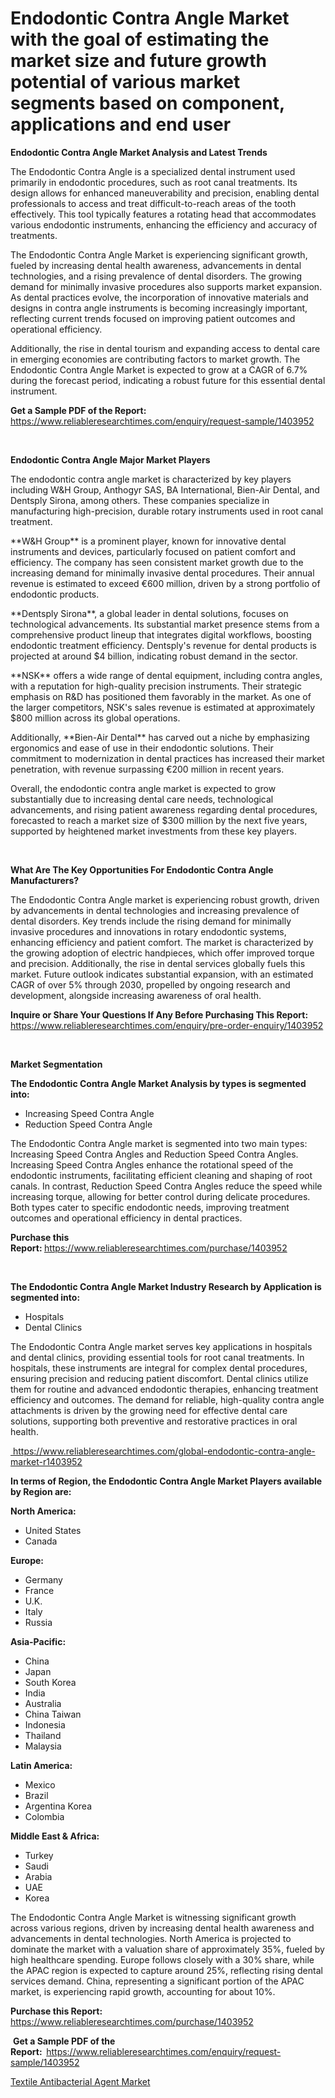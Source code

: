 <p><h1>Endodontic Contra Angle Market with the goal of estimating the market size and future growth potential of various market segments based on component, applications and end user</h1></p><p><strong>Endodontic Contra Angle Market Analysis and Latest Trends</strong></p>
<p><p>The Endodontic Contra Angle is a specialized dental instrument used primarily in endodontic procedures, such as root canal treatments. Its design allows for enhanced maneuverability and precision, enabling dental professionals to access and treat difficult-to-reach areas of the tooth effectively. This tool typically features a rotating head that accommodates various endodontic instruments, enhancing the efficiency and accuracy of treatments.</p><p>The Endodontic Contra Angle Market is experiencing significant growth, fueled by increasing dental health awareness, advancements in dental technologies, and a rising prevalence of dental disorders. The growing demand for minimally invasive procedures also supports market expansion. As dental practices evolve, the incorporation of innovative materials and designs in contra angle instruments is becoming increasingly important, reflecting current trends focused on improving patient outcomes and operational efficiency.</p><p>Additionally, the rise in dental tourism and expanding access to dental care in emerging economies are contributing factors to market growth. The Endodontic Contra Angle Market is expected to grow at a CAGR of 6.7% during the forecast period, indicating a robust future for this essential dental instrument.</p></p>
<p><strong>Get a Sample PDF of the Report:&nbsp;</strong> <a href="https://www.reliableresearchtimes.com/enquiry/request-sample/1403952?utm_campaign=3518&utm_medium=2&utm_source=Github&utm_content=ia&utm_term=28032025&utm_id=endodontic-contra-angle">https://www.reliableresearchtimes.com/enquiry/request-sample/1403952</a></p>
<p>&nbsp;</p>
<p><strong>Endodontic Contra Angle Major Market Players</strong></p>
<p><p>The endodontic contra angle market is characterized by key players including W&H Group, Anthogyr SAS, BA International, Bien-Air Dental, and Dentsply Sirona, among others. These companies specialize in manufacturing high-precision, durable rotary instruments used in root canal treatment.</p><p>**W&H Group** is a prominent player, known for innovative dental instruments and devices, particularly focused on patient comfort and efficiency. The company has seen consistent market growth due to the increasing demand for minimally invasive dental procedures. Their annual revenue is estimated to exceed €600 million, driven by a strong portfolio of endodontic products.</p><p>**Dentsply Sirona**, a global leader in dental solutions, focuses on technological advancements. Its substantial market presence stems from a comprehensive product lineup that integrates digital workflows, boosting endodontic treatment efficiency. Dentsply's revenue for dental products is projected at around $4 billion, indicating robust demand in the sector.</p><p>**NSK** offers a wide range of dental equipment, including contra angles, with a reputation for high-quality precision instruments. Their strategic emphasis on R&D has positioned them favorably in the market. As one of the larger competitors, NSK's sales revenue is estimated at approximately $800 million across its global operations.</p><p>Additionally, **Bien-Air Dental** has carved out a niche by emphasizing ergonomics and ease of use in their endodontic solutions. Their commitment to modernization in dental practices has increased their market penetration, with revenue surpassing €200 million in recent years.</p><p>Overall, the endodontic contra angle market is expected to grow substantially due to increasing dental care needs, technological advancements, and rising patient awareness regarding dental procedures, forecasted to reach a market size of $300 million by the next five years, supported by heightened market investments from these key players.</p></p>
<p>&nbsp;</p>
<p><strong>What Are The Key Opportunities For Endodontic Contra Angle Manufacturers?</strong></p>
<p><p>The Endodontic Contra Angle market is experiencing robust growth, driven by advancements in dental technologies and increasing prevalence of dental disorders. Key trends include the rising demand for minimally invasive procedures and innovations in rotary endodontic systems, enhancing efficiency and patient comfort. The market is characterized by the growing adoption of electric handpieces, which offer improved torque and precision. Additionally, the rise in dental services globally fuels this market. Future outlook indicates substantial expansion, with an estimated CAGR of over 5% through 2030, propelled by ongoing research and development, alongside increasing awareness of oral health.</p></p>
<p><strong>Inquire or Share Your Questions If Any Before Purchasing This Report:</strong> <a href="https://www.reliableresearchtimes.com/enquiry/pre-order-enquiry/1403952?utm_campaign=3518&utm_medium=2&utm_source=Github&utm_content=ia&utm_term=28032025&utm_id=endodontic-contra-angle">https://www.reliableresearchtimes.com/enquiry/pre-order-enquiry/1403952</a></p>
<p>&nbsp;</p>
<p><strong>Market Segmentation</strong></p>
<p><strong>The Endodontic Contra Angle Market Analysis by types is segmented into:</strong></p>
<p><ul><li>Increasing Speed Contra Angle</li><li>Reduction Speed Contra Angle</li></ul></p>
<p><p>The Endodontic Contra Angle market is segmented into two main types: Increasing Speed Contra Angles and Reduction Speed Contra Angles. Increasing Speed Contra Angles enhance the rotational speed of the endodontic instruments, facilitating efficient cleaning and shaping of root canals. In contrast, Reduction Speed Contra Angles reduce the speed while increasing torque, allowing for better control during delicate procedures. Both types cater to specific endodontic needs, improving treatment outcomes and operational efficiency in dental practices.</p></p>
<p><strong>Purchase this Report:&nbsp;</strong><a href="https://www.reliableresearchtimes.com/purchase/1403952?utm_campaign=3518&utm_medium=2&utm_source=Github&utm_content=ia&utm_term=28032025&utm_id=endodontic-contra-angle">https://www.reliableresearchtimes.com/purchase/1403952</a></p>
<p>&nbsp;</p>
<p><strong>The Endodontic Contra Angle Market Industry Research by Application is segmented into:</strong></p>
<p><ul><li>Hospitals</li><li>Dental Clinics</li></ul></p>
<p><p>The Endodontic Contra Angle market serves key applications in hospitals and dental clinics, providing essential tools for root canal treatments. In hospitals, these instruments are integral for complex dental procedures, ensuring precision and reducing patient discomfort. Dental clinics utilize them for routine and advanced endodontic therapies, enhancing treatment efficiency and outcomes. The demand for reliable, high-quality contra angle attachments is driven by the growing need for effective dental care solutions, supporting both preventive and restorative practices in oral health.</p></p>
<p><a href="https://www.reliableresearchtimes.com/global-endodontic-contra-angle-market-r1403952?utm_campaign=3518&utm_medium=2&utm_source=Github&utm_content=ia&utm_term=28032025&utm_id=endodontic-contra-angle">&nbsp;https://www.reliableresearchtimes.com/global-endodontic-contra-angle-market-r1403952</a></p>
<p><strong>In terms of Region, the Endodontic Contra Angle Market Players available by Region are:</strong></p>
<p>
    <p> <strong> North America: </strong>
        <ul>
            <li>United States</li>
            <li>Canada</li>
        </ul>
        </p> 
    <p> <strong> Europe: </strong>
        <ul>
            <li>Germany</li>
            <li>France</li>
            <li>U.K.</li>
            <li>Italy</li>
            <li>Russia</li>
        </ul>
        </p> 
    <p> <strong> Asia-Pacific: </strong>
        <ul>
            <li>China</li>
            <li>Japan</li>
            <li>South Korea</li>
            <li>India</li>
            <li>Australia</li>
            <li>China Taiwan</li>
            <li>Indonesia</li>
            <li>Thailand</li>
            <li>Malaysia</li>
        </ul>
        </p> 
    <p> <strong> Latin America: </strong>
        <ul>
            <li>Mexico</li>
            <li>Brazil</li>
            <li>Argentina Korea</li>
            <li>Colombia</li>
        </ul>
        </p> 
    <p> <strong> Middle East & Africa: </strong>
        <ul>
            <li>Turkey</li>
            <li>Saudi</li>
            <li>Arabia</li>
            <li>UAE</li>
            <li>Korea</li>
        </ul>
    </p>
    </p>
<p><p>The Endodontic Contra Angle Market is witnessing significant growth across various regions, driven by increasing dental health awareness and advancements in dental technologies. North America is projected to dominate the market with a valuation share of approximately 35%, fueled by high healthcare spending. Europe follows closely with a 30% share, while the APAC region is expected to capture around 25%, reflecting rising dental services demand. China, representing a significant portion of the APAC market, is experiencing rapid growth, accounting for about 10%.</p></p>
<p><strong>Purchase this Report: </strong><a href="https://www.reliableresearchtimes.com/purchase/1403952?utm_campaign=3518&utm_medium=2&utm_source=Github&utm_content=ia&utm_term=28032025&utm_id=endodontic-contra-angle">https://www.reliableresearchtimes.com/purchase/1403952</a></p>
<p>&nbsp;<strong>Get a Sample PDF of the Report:&nbsp;&nbsp;</strong><a href="https://www.reliableresearchtimes.com/enquiry/request-sample/1403952?utm_campaign=3518&utm_medium=2&utm_source=Github&utm_content=ia&utm_term=28032025&utm_id=endodontic-contra-angle">https://www.reliableresearchtimes.com/enquiry/request-sample/1403952</a></p>
<p><strong></strong></p>
<p><p><a href="https://github.com/debowflaggqw/Market-Research-Report-List-1/blob/main/textile-antibacterial-agent-market.md?utm_campaign=3518&utm_medium=2&utm_source=Github&utm_content=ia&utm_term=28032025&utm_id=endodontic-contra-angle">Textile Antibacterial Agent Market</a></p></p>